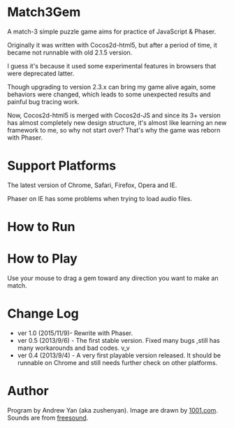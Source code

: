 Match3Gem
=========
A match-3 simple puzzle game aims for practice of JavaScript & Phaser.

Originally it was written with Cocos2d-html5, but after a period of time, it became not runnable with old 2.1.5 version.

I guess it's because it used some experimental features in browsers that were deprecated latter.

Though upgrading to version 2.3.x can bring my game alive again, some behaviors were changed, which leads to some unexpected results and painful bug tracing work.

Now, Cocos2d-html5 is merged with Cocos2d-JS and since its 3+ version has almost completely new design structure, it's almost like learning an new framework to me, so why not start over? That's why the game was reborn with Phaser.

Support Platforms
===
The latest version of Chrome, Safari, Firefox, Opera and IE.

Phaser on IE has some problems when trying to load audio files.

How to Run
===


How to Play
===
Use your mouse to drag a gem toward any direction you want to make an match.

Change Log
===
* ver 1.0 (2015/11/9)- Rewrite with Phaser.
* ver 0.5 (2013/9/6) - The first stable version. Fixed many bugs ,still has many workarounds and bad codes. v_v
* ver 0.4 (2013/9/4) - A very first playable version released. It should be runnable on Chrome and still needs further check on other platforms.

Author
===
Program by Andrew Yan (aka zushenyan).
Image are drawn by [1001.com](http://1001.com).
Sounds are from [freesound](http://www.freesound.org).

